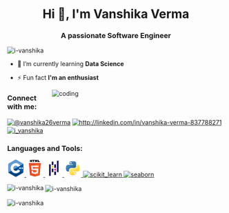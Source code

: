 <h1 align="center">Hi 👋, I'm Vanshika Verma</h1>
<h3 align="center">A passionate Software Engineer</h3>

<p align="left"> <img src="https://komarev.com/ghpvc/?username=i-vanshika&label=Profile%20views&color=0e75b6&style=flat" alt="i-vanshika" /> </p>

- 🌱 I’m currently learning **Data Science**

- ⚡ Fun fact **I'm an enthusiast**

<img align="right" alt="coding" width="400" src="![image_processing20210301-3601-w1fbuc](https://github.com/i-vanshika/i-vanshika/assets/142417748/e811156c-3f88-4f51-a4ac-99c06925c210)">

<h3 align="left">Connect with me:</h3>
<p align="left">
<a href="https://twitter.com/@vanshika26verma" target="blank"><img align="center" src="https://raw.githubusercontent.com/rahuldkjain/github-profile-readme-generator/master/src/images/icons/Social/twitter.svg" alt="@vanshika26verma" height="30" width="40" /></a>
<a href="https://linkedin.com/in/http://linkedin.com/in/vanshika-verma-837788271" target="blank"><img align="center" src="https://raw.githubusercontent.com/rahuldkjain/github-profile-readme-generator/master/src/images/icons/Social/linked-in-alt.svg" alt="http://linkedin.com/in/vanshika-verma-837788271" height="30" width="40" /></a>
<a href="https://kaggle.com/i_vanshika" target="blank"><img align="center" src="https://raw.githubusercontent.com/rahuldkjain/github-profile-readme-generator/master/src/images/icons/Social/kaggle.svg" alt="i_vanshika" height="30" width="40" /></a>
</p>

<h3 align="left">Languages and Tools:</h3>
<p align="left"> <a href="https://www.w3schools.com/cpp/" target="_blank" rel="noreferrer"> <img src="https://raw.githubusercontent.com/devicons/devicon/master/icons/cplusplus/cplusplus-original.svg" alt="cplusplus" width="40" height="40"/> </a> <a href="https://www.w3.org/html/" target="_blank" rel="noreferrer"> <img src="https://raw.githubusercontent.com/devicons/devicon/master/icons/html5/html5-original-wordmark.svg" alt="html5" width="40" height="40"/> </a> <a href="https://pandas.pydata.org/" target="_blank" rel="noreferrer"> <img src="https://raw.githubusercontent.com/devicons/devicon/2ae2a900d2f041da66e950e4d48052658d850630/icons/pandas/pandas-original.svg" alt="pandas" width="40" height="40"/> </a> <a href="https://www.python.org" target="_blank" rel="noreferrer"> <img src="https://raw.githubusercontent.com/devicons/devicon/master/icons/python/python-original.svg" alt="python" width="40" height="40"/> </a> <a href="https://scikit-learn.org/" target="_blank" rel="noreferrer"> <img src="https://upload.wikimedia.org/wikipedia/commons/0/05/Scikit_learn_logo_small.svg" alt="scikit_learn" width="40" height="40"/> </a> <a href="https://seaborn.pydata.org/" target="_blank" rel="noreferrer"> <img src="https://seaborn.pydata.org/_images/logo-mark-lightbg.svg" alt="seaborn" width="40" height="40"/> </a> </p>

<p><img align="left" src="https://github-readme-stats.vercel.app/api/top-langs?username=i-vanshika&show_icons=true&locale=en&layout=compact" alt="i-vanshika" /></p>

<p>&nbsp;<img align="center" src="https://github-readme-stats.vercel.app/api?username=i-vanshika&show_icons=true&locale=en" alt="i-vanshika" /></p>

<p><img align="center" src="https://github-readme-streak-stats.herokuapp.com/?user=i-vanshika&" alt="i-vanshika" /></p>
